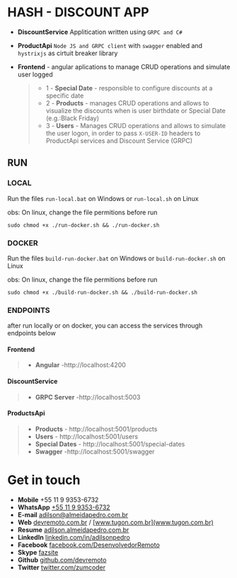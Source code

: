 # HASH - DISCOUNT APP

- **DiscountService** Applitication written using `GRPC and C#`

- **ProductApi** `Node JS and GRPC client` with `swagger` enabled and `hystrixjs` as cirtuit breaker library

* **Frontend** - angular aplications to manage CRUD operations and simulate user logged
  > - 1 - **Special Date** - responsible to configure discounts at a specific date
  > - 2 - **Products** - manages CRUD operations and allows to visualize the discounts when is user birthdate or Special Date (e.g.:Black Friday)
  > - 3 - **Users** - Manages CRUD operations and allows to simulate the user logon, in order to pass `X-USER-ID` headers to ProductApi services and Discount Service (GRPC)

## RUN

### LOCAL

Run the files `run-local.bat` on Windows or `run-local.sh` on Linux

obs: On linux, change the file permitions before run 
```
sudo chmod +x ./run-docker.sh && ./run-docker.sh
```
### DOCKER

Run the files `build-run-docker.bat` on Windows or `build-run-docker.sh` on Linux

obs: On linux, change the file permitions before run 
```
sudo chmod +x ./build-run-docker.sh && ./build-run-docker.sh
```

### ENDPOINTS

after run locally or on docker, you can access the services through endpoints below

#### Frontend

> - **Angular** -http://localhost:4200

#### DiscountService

> - **GRPC Server** -http://localhost:5003

#### ProductsApi

> - **Products** - http://localhost:5001/products
> - **Users** - http://localhost:5001/users
> - **Special Dates** - http://localhost:5001/special-dates
> - **Swagger** -http://localhost:5001/swagger

# Get in touch

- **Mobile** +55 11 9 9353-6732
- **WhatsApp** [+55 11 9 9353-6732](https://Api.whatsapp.com/send?phone=5511993536732&text=I%20want%20to%20receive%20more%20information%20about%20TUGON%20app%20model)
- **E-mail** [adilson@almeidapedro.com.br](mailto:adilson@almeidapedro.com.br)
- **Web** [devremoto.com.br](www.devremoto.com.br) / [www.tugon.com.br](www.tugon.com.br)
- **Resume** [adilson.almeidapedro.com.br](http://adilson.almeidapedro.com.br)
- **LinkedIn** [linkedin.com/in/adilsonpedro](https://linkedin.com/in/adilsonpedro)
- **Facebook** [facebook.com/DesenvolvedorRemoto](https://facebook.com/DesenvolvedorRemoto)
- **Skype** [fazsite](skype:fazsite?call)
- **Github** [github.com/devremoto](https://github.com/devremoto)
- **Twitter** [twitter.com/zumcoder](https://twitter.com/zumcoder)
